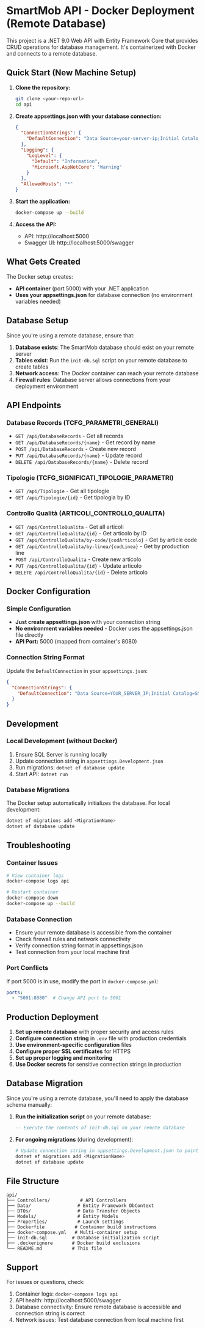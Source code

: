 # SmartMob API - Docker Deployment (Remote Database)

This project is a .NET 9.0 Web API with Entity Framework Core that provides CRUD operations for database management. It's containerized with Docker and connects to a remote database.

## Quick Start (New Machine Setup)

1. **Clone the repository:**
   ```bash
   git clone <your-repo-url>
   cd api
   ```

2. **Create appsettings.json with your database connection:**
   ```json
   {
     "ConnectionStrings": {
       "DefaultConnection": "Data Source=your-server-ip;Initial Catalog=SMARTMOB;User Id=sa;Password=your-password;Connect Timeout=30;Encrypt=False;TrustServerCertificate=False;ApplicationIntent=ReadWrite;MultiSubnetFailover=False"
     },
     "Logging": {
       "LogLevel": {
         "Default": "Information",
         "Microsoft.AspNetCore": "Warning"
       }
     },
     "AllowedHosts": "*"
   }
   ```

3. **Start the application:**
   ```bash
   docker-compose up --build
   ```

4. **Access the API:**
   - API: http://localhost:5000
   - Swagger UI: http://localhost:5000/swagger

## What Gets Created

The Docker setup creates:
- **API container** (port 5000) with your .NET application
- **Uses your appsettings.json** for database connection (no environment variables needed)

## Database Setup

Since you're using a remote database, ensure that:
1. **Database exists**: The SmartMob database should exist on your remote server
2. **Tables exist**: Run the `init-db.sql` script on your remote database to create tables
3. **Network access**: The Docker container can reach your remote database
4. **Firewall rules**: Database server allows connections from your deployment environment

## API Endpoints

### Database Records (TCFG_PARAMETRI_GENERALI)
- `GET /api/DatabaseRecords` - Get all records
- `GET /api/DatabaseRecords/{name}` - Get record by name
- `POST /api/DatabaseRecords` - Create new record
- `PUT /api/DatabaseRecords/{name}` - Update record
- `DELETE /api/DatabaseRecords/{name}` - Delete record

### Tipologie (TCFG_SIGNIFICATI_TIPOLOGIE_PARAMETRI)
- `GET /api/Tipologie` - Get all tipologie
- `GET /api/Tipologie/{id}` - Get tipologia by ID

### Controllo Qualità (ARTICOLI_CONTROLLO_QUALITA)
- `GET /api/ControlloQualita` - Get all articoli
- `GET /api/ControlloQualita/{id}` - Get articolo by ID
- `GET /api/ControlloQualita/by-code/{codArticolo}` - Get by article code
- `GET /api/ControlloQualita/by-linea/{codLinea}` - Get by production line
- `POST /api/ControlloQualita` - Create new articolo
- `PUT /api/ControlloQualita/{id}` - Update articolo
- `DELETE /api/ControlloQualita/{id}` - Delete articolo

## Docker Configuration

### Simple Configuration
- **Just create appsettings.json** with your connection string
- **No environment variables needed** - Docker uses the appsettings.json file directly
- **API Port:** 5000 (mapped from container's 8080)

### Connection String Format
Update the `DefaultConnection` in your `appsettings.json`:

```json
{
  "ConnectionStrings": {
    "DefaultConnection": "Data Source=YOUR_SERVER_IP;Initial Catalog=SMARTMOB;User Id=sa;Password=YOUR_PASSWORD;Connect Timeout=30;Encrypt=False;TrustServerCertificate=False;ApplicationIntent=ReadWrite;MultiSubnetFailover=False"
  }
}
```

## Development

### Local Development (without Docker)
1. Ensure SQL Server is running locally
2. Update connection string in `appsettings.Development.json`
3. Run migrations: `dotnet ef database update`
4. Start API: `dotnet run`

### Database Migrations
The Docker setup automatically initializes the database. For local development:
```bash
dotnet ef migrations add <MigrationName>
dotnet ef database update
```

## Troubleshooting

### Container Issues
```bash
# View container logs
docker-compose logs api

# Restart container
docker-compose down
docker-compose up --build
```

### Database Connection
- Ensure your remote database is accessible from the container
- Check firewall rules and network connectivity
- Verify connection string format in appsettings.json
- Test connection from your local machine first

### Port Conflicts
If port 5000 is in use, modify the port in `docker-compose.yml`:
```yaml
ports:
  - "5001:8080"  # Change API port to 5001
```

## Production Deployment

1. **Set up remote database** with proper security and access rules
2. **Configure connection string** in `.env` file with production credentials
3. **Use environment-specific configuration** files
4. **Configure proper SSL certificates** for HTTPS
5. **Set up proper logging and monitoring**
6. **Use Docker secrets** for sensitive connection strings in production

## Database Migration

Since you're using a remote database, you'll need to apply the database schema manually:

1. **Run the initialization script** on your remote database:
   ```sql
   -- Execute the contents of init-db.sql on your remote database
   ```

2. **For ongoing migrations** (during development):
   ```bash
   # Update connection string in appsettings.Development.json to point to remote DB
   dotnet ef migrations add <MigrationName>
   dotnet ef database update
   ```

## File Structure

```
api/
├── Controllers/           # API Controllers
├── Data/                 # Entity Framework DbContext
├── DTOs/                 # Data Transfer Objects
├── Models/               # Entity Models
├── Properties/           # Launch settings
├── Dockerfile           # Container build instructions
├── docker-compose.yml   # Multi-container setup
├── init-db.sql         # Database initialization script
├── .dockerignore       # Docker build exclusions
└── README.md           # This file
```

## Support

For issues or questions, check:
1. Container logs: `docker-compose logs api`
2. API health: http://localhost:5000/swagger
3. Database connectivity: Ensure remote database is accessible and connection string is correct
4. Network issues: Test database connection from local machine first
